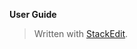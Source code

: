 
**User Guide**

> Written with [StackEdit](https://stackedit.io/).
<!--stackedit_data:
eyJoaXN0b3J5IjpbLTE1MzYwODI5NzldfQ==
-->